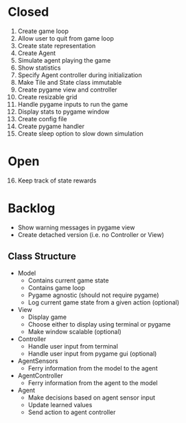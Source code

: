 # Closed

1. Create game loop
2. Allow user to quit from game loop
3. Create state representation
4. Create Agent
5. Simulate agent playing the game
6. Show statistics
7. Specify Agent controller during initialization
8. Make Tile and State class immutable
9. Create pygame view and controller
10. Create resizable grid
11. Handle pygame inputs to run the game
12. Display stats to pygame window
13. Create config file
14. Create pygame handler
15. Create sleep option to slow down simulation

# Open

16. Keep track of state rewards

# Backlog

- Show warning messages in pygame view
- Create detached version (i.e. no Controller or View)

## Class Structure
* Model
    - Contains current game state
    - Contains game loop
    - Pygame agnostic (should not require pygame)
    - Log current game state from a given action (optional)
* View
    - Display game
    - Choose either to display using terminal or pygame
    - Make window scalable (optional)
* Controller
    - Handle user input from terminal
    - Handle user input from pygame gui (optional)
* AgentSensors
    - Ferry information from the model to the agent
* AgentController
    - Ferry information from the agent to the model
* Agent
    - Make decisions based on agent sensor input
    - Update learned values
    - Send action to agent controller
